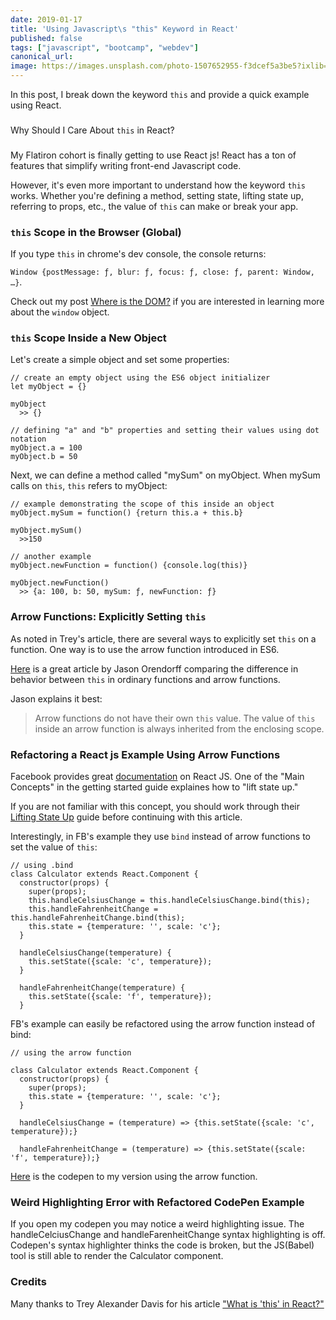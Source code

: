 ```yaml
---
date: 2019-01-17
title: 'Using Javascript\s "this" Keyword in React'
published: false
tags: ["javascript", "bootcamp", "webdev"]
canonical_url:
image: https://images.unsplash.com/photo-1507652955-f3dcef5a3be5?ixlib=rb-1.2.1&ixid=eyJhcHBfaWQiOjEyMDd9&auto=format&fit=crop&w=1650&q=80
---
```


In this post, I break down the keyword `this` and provide a quick example using React.

###

Why Should I Care About `this` in React?

###

My Flatiron cohort is finally getting to use React js! React has a ton of features that simplify writing front-end Javascript code.

However, it's even more important to understand how the keyword `this` works. Whether you're defining a method, setting state, lifting state up, referring to props, etc., the value of `this` can make or break your app.

### `this` Scope in the Browser (Global)

If you type `this` in chrome's dev console, the console returns:

`Window {postMessage: ƒ, blur: ƒ, focus: ƒ, close: ƒ, parent: Window, …}`.

Check out my post [Where is the DOM?](http://edezekiel.com/blogs/12_13_2018.html) if you are interested in learning more about the `window` object.

### `this` Scope Inside a New Object

Let's create a simple object and set some properties:

    // create an empty object using the ES6 object initializer
    let myObject = {}

    myObject
      >> {}

    // defining "a" and "b" properties and setting their values using dot notation
    myObject.a = 100
    myObject.b = 50

Next, we can define a method called "mySum" on myObject. When mySum calls on `this`, `this` refers to myObject:

    // example demonstrating the scope of this inside an object
    myObject.mySum = function() {return this.a + this.b}

    myObject.mySum()
      >>150

    // another example
    myObject.newFunction = function() {console.log(this)}

    myObject.newFunction()
      >> {a: 100, b: 50, mySum: ƒ, newFunction: ƒ}

### Arrow Functions: Explicitly Setting `this`

As noted in Trey's article, there are several ways to explicitly set `this` on a function. One way is to use the arrow function introduced in ES6.

[Here](https://hacks.mozilla.org/2015/06/es6-in-depth-arrow-functions/) is a great article by Jason Orendorff comparing the difference in behavior between `this` in ordinary functions and arrow functions.

Jason explains it best:

> Arrow functions do not have their own `this` value. The value of `this` inside an arrow function is always inherited from the enclosing scope.

### Refactoring a React js Example Using Arrow Functions

Facebook provides great [documentation](https://reactjs.org/docs/getting-started.html) on React JS. One of the "Main Concepts" in the getting started guide explaines how to "lift state up."

If you are not familiar with this concept, you should work through their [Lifting State Up](https://reactjs.org/docs/lifting-state-up.html) guide before continuing with this article.

Interestingly, in FB's example they use `bind` instead of arrow functions to set the value of `this`:

    // using .bind
    class Calculator extends React.Component {
      constructor(props) {
        super(props);
        this.handleCelsiusChange = this.handleCelsiusChange.bind(this);
        this.handleFahrenheitChange = this.handleFahrenheitChange.bind(this);
        this.state = {temperature: '', scale: 'c'};
      }

      handleCelsiusChange(temperature) {
        this.setState({scale: 'c', temperature});
      }

      handleFahrenheitChange(temperature) {
        this.setState({scale: 'f', temperature});
      }

FB's example can easily be refactored using the arrow function instead of bind:

    // using the arrow function

    class Calculator extends React.Component {
      constructor(props) {
        super(props);
        this.state = {temperature: '', scale: 'c'};
      }

      handleCelsiusChange = (temperature) => {this.setState({scale: 'c', temperature});}

      handleFahrenheitChange = (temperature) => {this.setState({scale: 'f', temperature});}

[Here](https://codepen.io/edezekiel/pen/GPaOMr) is the codepen to my version using the arrow function.

### Weird Highlighting Error with Refactored CodePen Example

If you open my codepen you may notice a weird highlighting issue. The handleCelciusChange and handleFarenheitChange syntax highlighting is off. Codepen's syntax highlighter thinks the code is broken, but the JS(Babel) tool is still able to render the Calculator component.

### Credits

Many thanks to Trey Alexander Davis for his article ["What is 'this' in React?"](https://medium.com/byte-sized-react/what-is-this-in-react-25c62c31480)
